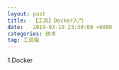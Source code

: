 ```yaml
---
layout: post
title:  【工具】Docker入门
date:   2019-03-10 23:30:00 +0800
categories: 技术
tag: 工具箱
---
```



1.Docker

